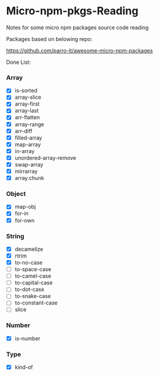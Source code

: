 # Micro-npm-pkgs-Reading

Notes for some micro npm packages source code reading

Packages based on belowing repo:

https://github.com/parro-it/awesome-micro-npm-packages

Done List:

### Array
- [x] is-sorted
- [x] array-slice
- [x] array-first
- [x] array-last
- [x] arr-flatten
- [x] array-range
- [x] arr-diff
- [x] filled-array
- [x] map-array
- [x] in-array
- [x] unordered-array-remove
- [x] swap-array
- [x] mirrarray
- [x] array.chunk

### Object
- [x] map-obj
- [x] for-in
- [x] for-own

### String
- [x] decamelize
- [x] rtrim
- [x] to-no-case
- [ ] to-space-case
- [ ] to-camel-case
- [ ] to-capital-case
- [ ] to-dot-case
- [ ] to-snake-case
- [ ] to-constant-case
- [ ] slice

### Number
- [x] is-number

### Type
- [x] kind-of